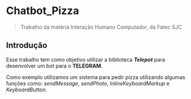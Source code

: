 # Chatbot_Pizza
>Trabalho da matéria Interação Humano Computador, da Fatec SJC

## Introdução

Esse trabalho tem como objetivo utilizar a biblioteca **_Telepot_** para desenvolver um bot para o **TELEGRAM**.

Como exemplo utilizamos um sistema para pedir pizza utilizando algumas funções como: _sendMessage_, _sendPhoto_, _InlineKeyboardMarkup_ e _KeyboardButton_. 

